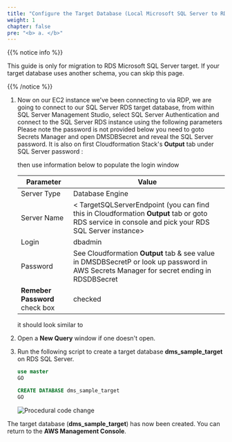 ```yaml
---
title: "Configure the Target Database (Local Microsoft SQL Server to RDS Microsoft SQL Server)"
weight: 1
chapter: false
pre: "<b> a. </b>"
---
```


{{% notice info %}}

This guide is only for migration to RDS Microsoft SQL Server target. If your target database uses another schema, you can skip this page.

{{% /notice %}}

1. Now on our EC2 instance we've been connecting to via RDP, we are going to connect to our SQL Server RDS target database, from within SQL Server Management Studio, select SQL Server Authentication and connect to the SQL Server RDS instance using the following parameters Please note the password is not provided below you need to goto Secrets Manager and open DMSDBSecret and reveal the SQL Server password. It is also on first Cloudformation Stack's **Output** tab under SQL Server password :

    then use information below to populate the login window

    |  Parameter	 |  Value  |
    |-------------|-------------------|
    |  Server Type	 |  Database Engine  |
    |  Server Name	 |  < TargetSQLServerEndpoint (you can find this in Cloudformation **Output** tab or goto RDS service in console and pick your RDS SQL Server instance>  |
    |  Login	 |  dbadmin  |
    |  Password	 |  See Cloudformation **Output** tab & see value in DMSDBSecretP or look up password in AWS Secrets Manager for secret ending in RDSDBSecret  |
    |  **Remeber Password** check box	 |  checked  |

    it should look similar to

1. Open a **New Query** window if one doesn't open.

1. Run the following script to create a target database **dms_sample_target** on RDS SQL Server.

    ```sql
    use master
    GO

    CREATE DATABASE dms_sample_target
    GO
    ```

    ![Procedural code change](/images/3/2/1/a/0001.png?width=80pc)

The target database (**dms_sample_target**) has now been created. You can return to the **AWS Management Console**.
